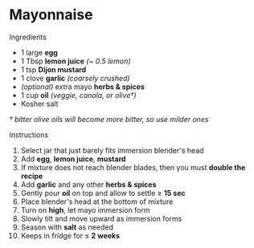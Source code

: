 # Mayonnaise

Ingredients

- 1 large **egg**
- 1 Tbsp **lemon juice** *(~ 0.5 lemon)*
- 1 tsp **Dijon mustard**
- 1 clove **garlic** *(coarsely crushed)*
- *(optional)* extra mayo **herbs & spices**
- 1 cup **oil** *(veggie, canola, or olive&dagger;)*
- Kosher salt

*&dagger; bitter olive oils will become more bitter, so use milder ones*

Instructions

1. Select jar that just barely fits immersion blender's head
1. Add **egg**, **lemon juice**, **mustard**
1. If mixture does not reach blender blades, then you must **double the recipe**
1. Add **garlic** and any other **herbs & spices**
1. Gently pour **oil** on top and allow to settle ≥ **15 sec**
1. Place blender's head at the bottom of mixture
1. Turn on **high**, let mayo immersion form
1. Slowly tilt and move upward as immersion forms
1. Season with **salt** as needed
1. Keeps in fridge for ≤ **2 weeks**
